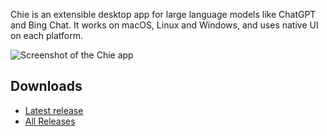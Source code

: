 Chie is an extensible desktop app for large language models like ChatGPT and
Bing Chat. It works on macOS, Linux and Windows, and uses native UI on each
platform.

<style>
  @media (prefers-color-scheme: light) {
    img.screenshot-dark { display: none }
  }
  @media (prefers-color-scheme: dark) {
    img.screenshot-light { display: none }
  }
</style>

<img src="/homepage/screenshot.png" alt="Screenshot of the Chie app" class="screenshot-light">
<img src="/homepage/screenshot_dark.png" alt="Screenshot of the Chie app" class="screenshot-dark">

## Downloads

<ul>
  <li><a href="https://github.com/chieapp/chie/releases/latest">
      Latest release <span id="version"></span>
  </a></li>
  <li><a href="https://github.com/chieapp/chie/releases">All Releases</a></li>
</ul>

<script>
  fetch('https://api.github.com/repos/chieapp/chie/releases/latest')
    .then(response => response.json())
    .then(data => {
      if (data?.tag_name)
        version.textContent = `(${data.tag_name})`;
    })
</script>
